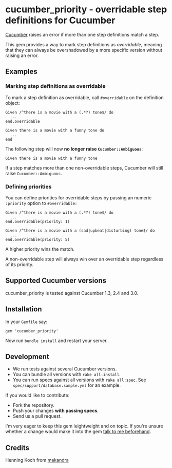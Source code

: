 cucumber_priority - overridable step definitions for Cucumber
=============================================================

[Cucumber](https://github.com/cucumber/cucumber-ruby) raises an error if more than one step definitions match a step.

This gem provides a way to mark step definitions as *overridable*, meaning that they can always be overshadowed by a more specific version without raising an error.


Examples
--------

### Marking step definitions as overridable

To mark a step definition as overridable, call `#overridable` on the definition object:

    Given /^there is a movie with a (.*?) tone$/ do
      ...
    end.overridable

    Given there is a movie with a funny tone do
      ...
    end

The following step will now **no longer raise `Cucumber::Ambiguous`**:

    Given there is a movie with a funny tone

If a step matches more than one non-overridable steps, Cucumber will still raise `Cucumber::Ambiguous`.


### Defining priorities

You can define priorities for overridable steps by passing an numeric `:priority` option to `#overridable:`

    Given /^there is a movie with a (.*?) tone$/ do
      ...
    end.overridable(priority: 1)

    Given /^there is a movie with a (sad|upbeat|disturbing) tone$/ do
      ...
    end.overridable(priority: 5)

A higher priority wins the match.

A non-overridable step will always win over an overridable step regardless of its priority.


Supported Cucumber versions
----------------------------

cucumber_priority is tested against Cucumber 1.3, 2.4 and 3.0.


Installation
------------

In your `Gemfile` say:

    gem 'cucumber_priority'

Now run `bundle install` and restart your server.


Development
-----------

- We run tests against several Cucumber versions.
- You can bundle all versions with `rake all:install`.
- You can run specs against all versions with `rake all:spec`.
See `spec/support/database.sample.yml` for an example.

If you would like to contribute:

- Fork the repository.
- Push your changes **with passing specs**.
- Send us a pull request.

I'm very eager to keep this gem leightweight and on topic. If you're unsure whether a change would make it into the gem  [talk to me beforehand](mailto:henning.koch@makandra.de).


Credits
-------

Henning Koch from [makandra](http://www.makandra.com/)
